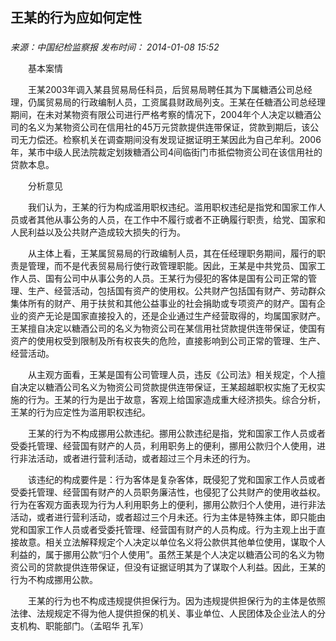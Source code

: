 ## 王某的行为应如何定性

### 

_来源：中国纪检监察报_ _发布时间： 2014-01-08 15:52_

　　基本案情

　　王某2003年调入某县贸易局任科员，后贸易局聘任其为下属糖酒公司总经理，仍属贸易局的行政编制人员，工资属县财政局列支。王某在任糖酒公司总经理期间，在未对某物资有限公司进行严格考察的情况下，2004年个人决定以糖酒公司的名义为某物资公司在信用社的45万元贷款提供连带保证，贷款到期后，该公司无力偿还。检察机关在调查期间没有发现证据证明王某因此为自己牟利。2006年，某市中级人民法院裁定划拨糖酒公司4间临街门市抵偿物资公司在该信用社的贷款本息。

　　分析意见

　　我们认为，王某的行为构成滥用职权违纪。滥用职权违纪是指党和国家工作人员或者其他从事公务的人员，在工作中不履行或者不正确履行职责，给党、国家和人民利益以及公共财产造成较大损失的行为。

　　从主体上看，王某属贸易局的行政编制人员，其在任经理职务期间，履行的职责是管理，而不是代表贸易局行使行政管理职能。因此，王某是中共党员、国家工作人员、国有公司中从事公务的人员。王某行为侵犯的客体是国有公司正常的管理、生产、经营活动，包括国有资产的使用权。公共财产包括国有财产、劳动群众集体所有的财产、用于扶贫和其他公益事业的社会捐助或专项资产的财产。国有企业的资产无论是国家直接投入的，还是企业通过生产经营取得的，均属国家财产。王某擅自决定以糖酒公司的名义为物资公司在某信用社贷款提供连带保证，使国有资产的使用权受到限制及所有权丧失的危险，直接影响到公司正常的管理、生产、经营活动。

　　从主观方面看，王某是国有公司管理人员，违反《公司法》相关规定，个人擅自决定以糖酒公司名义为物资公司贷款提供连带保证，王某超越职权实施了无权实施的行为。王某的行为是出于故意，客观上给国家造成重大经济损失。综合分析，王某的行为应定性为滥用职权违纪。

　　王某的行为不构成挪用公款违纪。挪用公款违纪是指，党和国家工作人员或者受委托管理、经营国有财产的人员，利用职务上的便利，挪用公款归个人使用，进行非法活动，或者进行营利活动，或者超过三个月未还的行为。

　　该违纪的构成要件是：行为客体是复杂客体，既侵犯了党和国家工作人员或者受委托管理、经营国有财产的人员职务廉洁性，也侵犯了公共财产的使用收益权。行为在客观方面表现为行为人利用职务上的便利，挪用公款归个人使用，进行非法活动，或者进行营利活动，或者超过三个月未还。行为主体是特殊主体，即只能由党和国家工作人员或者受委托管理、经营国有财产的人员构成。行为主观上出于直接故意。相关立法解释规定个人决定以单位名义将公款供其他单位使用，谋取个人利益的，属于挪用公款“归个人使用”。虽然王某是个人决定以糖酒公司的名义为物资公司的贷款提供连带保证，但没有证据证明其为了谋取个人利益。因此，王某的行为不构成挪用公款。

　　王某的行为也不构成违规提供担保行为。因为违规提供担保行为的主体是依照法律、法规规定不得为他人提供担保的机关、事业单位、人民团体及企业法人的分支机构、职能部门。（孟昭华 孔军）
